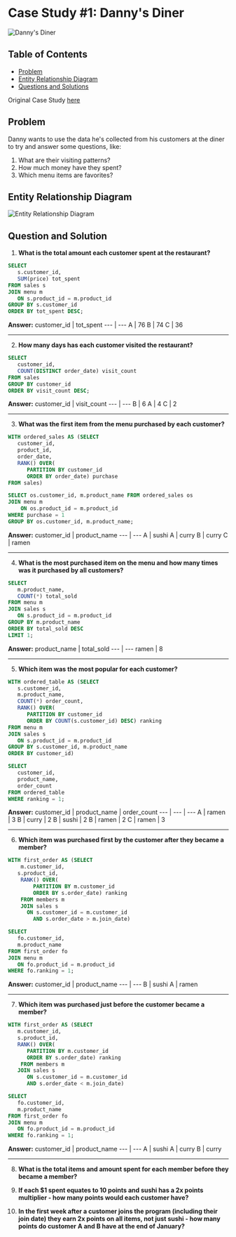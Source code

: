 # Case Study #1: Danny's Diner

![Danny's Diner](https://8weeksqlchallenge.com/images/case-study-designs/1.png)

## Table of Contents

* [Problem](https://github.com/axylious/8-Week-SQL-Challenge/tree/main/Case%20Study%20%231%20-%20Danny's%20Diner#problem)
* [Entity Relationship Diagram](https://github.com/axylious/8-Week-SQL-Challenge/tree/main/Case%20Study%20%231%20-%20Danny's%20Diner#entity-relationship-diagram)
* [Questions and Solutions](https://github.com/axylious/8-Week-SQL-Challenge/tree/main/Case%20Study%20%231%20-%20Danny's%20Diner#questions-and-solutions)

Original Case Study [here](https://8weeksqlchallenge.com/case-study-1/)

## Problem

Danny wants to use the data he's collected from his customers at the diner to try and answer some questions, like:

1. What are their visiting patterns?
2. How much money have they spent?
3. Which menu items are favorites?

## Entity Relationship Diagram

![Entity Relationship Diagram](https://user-images.githubusercontent.com/81607668/127271130-dca9aedd-4ca9-4ed8-b6ec-1e1920dca4a8.png)

## Question and Solution

1. **What is the total amount each customer spent at the restaurant?**
```sql
SELECT 
   s.customer_id, 
   SUM(price) tot_spent 
FROM sales s
JOIN menu m
   ON s.product_id = m.product_id
GROUP BY s.customer_id
ORDER BY tot_spent DESC;
```

**Answer:**
customer_id | tot_spent
--- | ---
A | 76
B | 74
C | 36

***

2. **How many days has each customer visited the restaurant?**
```sql
SELECT 
   customer_id, 
   COUNT(DISTINCT order_date) visit_count
FROM sales
GROUP BY customer_id
ORDER BY visit_count DESC;
```

**Answer:**
customer_id | visit_count
--- | ---
B | 6
A | 4
C | 2

***

3. **What was the first item from the menu purchased by each customer?**
```sql
WITH ordered_sales AS (SELECT
   customer_id,
   product_id,
   order_date,
   RANK() OVER(
      PARTITION BY customer_id 
      ORDER BY order_date) purchase
FROM sales)

SELECT os.customer_id, m.product_name FROM ordered_sales os
JOIN menu m
	ON os.product_id = m.product_id
WHERE purchase = 1
GROUP BY os.customer_id, m.product_name;
```

**Answer:**
customer_id | product_name
--- | ---
A | sushi
A | curry
B | curry
C | ramen

***

4. **What is the most purchased item on the menu and how many times was it purchased by all customers?**
```sql
SELECT
   m.product_name,
   COUNT(*) total_sold
FROM menu m
JOIN sales s
   ON s.product_id = m.product_id
GROUP BY m.product_name
ORDER BY total_sold DESC
LIMIT 1;
```

**Answer:**
product_name | total_sold
--- | ---
ramen | 8

***

5. **Which item was the most popular for each customer?**
```sql
WITH ordered_table AS (SELECT 
   s.customer_id,
   m.product_name,
   COUNT(*) order_count,
   RANK() OVER(
      PARTITION BY customer_id
      ORDER BY COUNT(s.customer_id) DESC) ranking
FROM menu m
JOIN sales s
   ON s.product_id = m.product_id
GROUP BY s.customer_id, m.product_name
ORDER BY customer_id)

SELECT
   customer_id,
   product_name,
   order_count
FROM ordered_table
WHERE ranking = 1;
```

**Answer:**
customer_id | product_name | order_count
--- | --- | ---
A | ramen | 3
B | curry | 2
B | sushi | 2
B | ramen | 2
C | ramen | 3

***


6. **Which item was purchased first by the customer after they became a member?**
```sql
WITH first_order AS (SELECT 
	m.customer_id,
   s.product_id,
	RANK() OVER(
		PARTITION BY m.customer_id
		ORDER BY s.order_date) ranking
	FROM members m
	JOIN sales s
      ON s.customer_id = m.customer_id
		AND s.order_date > m.join_date)

SELECT
   fo.customer_id,
   m.product_name 
FROM first_order fo
JOIN menu m
   ON fo.product_id = m.product_id
WHERE fo.ranking = 1;
```

**Answer:**
customer_id | product_name
--- | ---
B | sushi
A | ramen

***

7. **Which item was purchased just before the customer became a member?**
```sql
WITH first_order AS (SELECT 
   m.customer_id,
   s.product_id,
   RANK() OVER(
      PARTITION BY m.customer_id
      ORDER BY s.order_date) ranking
	FROM members m
   JOIN sales s
      ON s.customer_id = m.customer_id
      AND s.order_date < m.join_date)

SELECT
   fo.customer_id,
   m.product_name 
FROM first_order fo
JOIN menu m
   ON fo.product_id = m.product_id
WHERE fo.ranking = 1;
```

**Answer:**
customer_id | product_name
--- | ---
A | sushi
A | curry
B | curry

***

8. **What is the total items and amount spent for each member before they became a member?**


9. **If each $1 spent equates to 10 points and sushi has a 2x points multiplier - how many points would each customer have?**
10. **In the first week after a customer joins the program (including their join date) they earn 2x points on all items, not just sushi - how many points do customer A and B have at the end of January?**